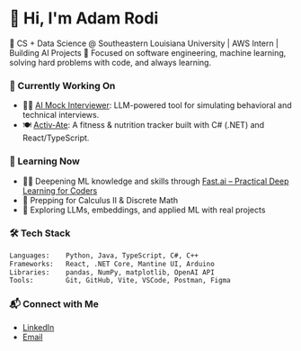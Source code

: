# 👋 Hi, I'm Adam Rodi

🚀 CS + Data Science @ Southeastern Louisiana University | AWS Intern | Building AI Projects 
🎯 Focused on software engineering, machine learning, solving hard problems with code, and always learning.

### 🧠 Currently Working On
- 🧑‍💻 [AI Mock Interviewer](https://github.com/riyajclgn123/AI-Mock-Interviewer): LLM-powered tool for simulating behavioral and technical interviews.
- 🍽️ [Activ-Ate](https://github.com/adamrodi/activ-ate): A fitness & nutrition tracker built with C# (.NET) and React/TypeScript.

### 🧠 Learning Now
- 🧑‍🏫 Deepening ML knowledge and skills through [Fast.ai – Practical Deep Learning for Coders](https://course.fast.ai/)
- 🧮 Prepping for Calculus II & Discrete Math
- 🧠 Exploring LLMs, embeddings, and applied ML with real projects

### 🛠️ Tech Stack
```txt
Languages:    Python, Java, TypeScript, C#, C++
Frameworks:   React, .NET Core, Mantine UI, Arduino
Libraries:    pandas, NumPy, matplotlib, OpenAI API
Tools:        Git, GitHub, Vite, VSCode, Postman, Figma
```

### 📬 Connect with Me
- [LinkedIn](https://www.linkedin.com/in/adamrodi/)
- [Email](adam.rodi@selu.edu)
